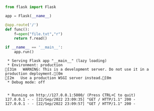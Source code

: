 ```python
from flask import Flask

app = Flask(__name__)

@app.route('/')
def func():
    f=open("file.txt","r")
    return f.read()

if __name__ == '__main__':
    app.run()
```

     * Serving Flask app "__main__" (lazy loading)
     * Environment: production
    [31m   WARNING: This is a development server. Do not use it in a production deployment.[0m
    [2m   Use a production WSGI server instead.[0m
     * Debug mode: off


     * Running on http://127.0.0.1:5000/ (Press CTRL+C to quit)
    127.0.0.1 - - [22/Sep/2022 23:09:35] "GET / HTTP/1.1" 200 -
    127.0.0.1 - - [22/Sep/2022 23:09:57] "GET / HTTP/1.1" 200 -



```python

```


```python

```


```python

```


```python

```


```python

```


```python

```


```python

```


```python

```


```python

```


```python

```


```python

```
